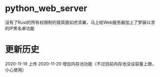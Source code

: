 # python_web_server
没有了Rust的所有权限制的我简直如虎添翼，马上给Web服务器加上了梦寐以求的IP黑名单功能  

# 更新历史  
2020-11-19 上传
2020-11-20 增加内存池功能（不过目前内存池没设容量上限，小心使用）
